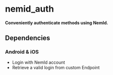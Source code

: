 # nemid_auth
#### Conveniently authenticate methods using NemId.

## Dependencies
### Android & iOS
- Login with NemId account
- Retrieve a valid login from custom Endpoint

